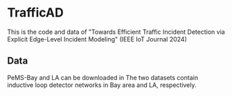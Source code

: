 # TrafficAD
This is the code and data of "Towards Efficient Traffic Incident Detection via Explicit Edge-Level Incident Modeling" (IEEE IoT Journal 2024)

## Data
PeMS-Bay and LA can be downloaded in 
The two datasets contain inductive loop detector networks in Bay area and LA, respectively. 

